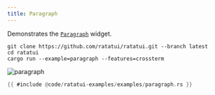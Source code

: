 ```yaml
---
title: Paragraph
---
```


Demonstrates the [`Paragraph`](https://docs.rs/ratatui/latest/ratatui/widgets/struct.Paragraph.html)
widget.

```shell title=run example
git clone https://github.com/ratatui/ratatui.git --branch latest
cd ratatui
cargo run --example=paragraph --features=crossterm
```

![paragraph](paragraph.gif)

```rust title=paragraph.rs
{{ #include @code/ratatui-examples/examples/paragraph.rs }}
```
